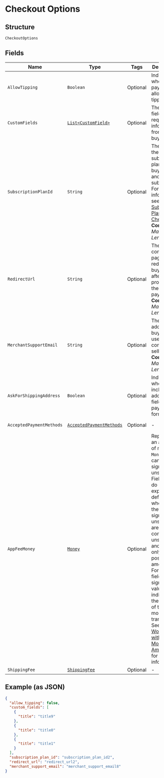 
# Checkout Options

## Structure

`CheckoutOptions`

## Fields

| Name | Type | Tags | Description | Getter |
|  --- | --- | --- | --- | --- |
| `AllowTipping` | `Boolean` | Optional | Indicates whether the payment allows tipping. | Boolean getAllowTipping() |
| `CustomFields` | [`List<CustomField>`](../../doc/models/custom-field.md) | Optional | The custom fields requesting information from the buyer. | List<CustomField> getCustomFields() |
| `SubscriptionPlanId` | `String` | Optional | The ID of the subscription plan for the buyer to pay and subscribe.<br>For more information, see [Subscription Plan Checkout](https://developer.squareup.com/docs/checkout-api/subscription-plan-checkout).<br>**Constraints**: *Maximum Length*: `255` | String getSubscriptionPlanId() |
| `RedirectUrl` | `String` | Optional | The confirmation page URL to redirect the buyer to after Square processes the payment.<br>**Constraints**: *Maximum Length*: `2048` | String getRedirectUrl() |
| `MerchantSupportEmail` | `String` | Optional | The email address that buyers can use to contact the seller.<br>**Constraints**: *Maximum Length*: `256` | String getMerchantSupportEmail() |
| `AskForShippingAddress` | `Boolean` | Optional | Indicates whether to include the address fields in the payment form. | Boolean getAskForShippingAddress() |
| `AcceptedPaymentMethods` | [`AcceptedPaymentMethods`](../../doc/models/accepted-payment-methods.md) | Optional | - | AcceptedPaymentMethods getAcceptedPaymentMethods() |
| `AppFeeMoney` | [`Money`](../../doc/models/money.md) | Optional | Represents an amount of money. `Money` fields can be signed or unsigned.<br>Fields that do not explicitly define whether they are signed or unsigned are<br>considered unsigned and can only hold positive amounts. For signed fields, the<br>sign of the value indicates the purpose of the money transfer. See<br>[Working with Monetary Amounts](https://developer.squareup.com/docs/build-basics/working-with-monetary-amounts)<br>for more information. | Money getAppFeeMoney() |
| `ShippingFee` | [`ShippingFee`](../../doc/models/shipping-fee.md) | Optional | - | ShippingFee getShippingFee() |

## Example (as JSON)

```json
{
  "allow_tipping": false,
  "custom_fields": [
    {
      "title": "title9"
    },
    {
      "title": "title0"
    },
    {
      "title": "title1"
    }
  ],
  "subscription_plan_id": "subscription_plan_id2",
  "redirect_url": "redirect_url2",
  "merchant_support_email": "merchant_support_email8"
}
```

